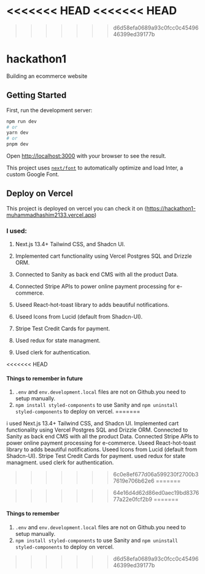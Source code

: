 <<<<<<< HEAD
<<<<<<< HEAD
=======
>>>>>>> d6d58efa0689a93c0fcc0c4549646399ed39177b
# hackathon1

Building an ecommerce website

## Getting Started

First, run the development server:

```bash
npm run dev
# or
yarn dev
# or
pnpm dev
```

Open [http://localhost:3000](http://localhost:3000) with your browser to see the result.

This project uses [`next/font`](https://nextjs.org/docs/basic-features/font-optimization) to automatically optimize and load Inter, a custom Google Font.

## Deploy on Vercel

This project is deployed on vercel you can check it on (https://hackathon1-muhammadhashim2133.vercel.app)

### I used:

1. Next.js 13.4+ Tailwind CSS, and Shadcn UI.
2. Implemented cart functionality using Vercel Postgres SQL and Drizzle ORM.

3. Connected to Sanity as back end CMS with all the product Data.

4. Connected Stripe APIs to power online payment processing for e-commerce.

5. Useed React-hot-toast library to adds beautiful notifications.

6. Useed Icons from Lucid (default from Shadcn-UI).
7. Stripe Test Credit Cards for payment.
8. Used redux for state managment.
9. Used clerk for authentication.

<<<<<<< HEAD
#### Things to remember in future

1. `.env` and `env.development.local` files are not on Github.you need to setup manually.
2. `npm install styled-components` to use Sanity and `npm uninstall styled-components` to deploy on vercel.
=======

i used
Next.js 13.4+ Tailwind CSS, and Shadcn UI.
Implemented cart functionality using Vercel Postgres SQL and Drizzle ORM.
Connected to Sanity as back end CMS with all the product Data.
Connected Stripe APIs to power online payment processing for e-commerce.
Useed React-hot-toast library to adds beautiful notifications.
Useed Icons from Lucid (default from Shadcn-UI).
Stripe Test Credit Cards for payment.
used redux for state managment.
used clerk for authentication.
>>>>>>> 6c0e8ef677d06a599230f2700b37619e706b62e6
=======

>>>>>>> 64e16d4d62d86ed0aec19bd837677a22e0fcf2b9
=======
#### Things to remember

1. `.env` and `env.development.local` files are not on Github.you need to setup manually.
2. `npm install styled-components` to use Sanity and `npm uninstall styled-components` to deploy on vercel.
>>>>>>> d6d58efa0689a93c0fcc0c4549646399ed39177b
